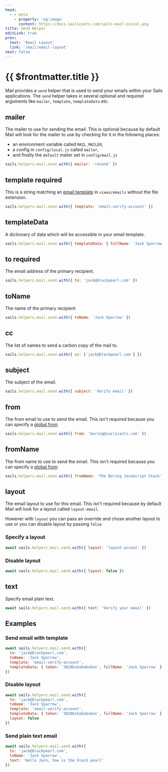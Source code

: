 ```yaml
---
head:
  - - meta
    - property: 'og:image'
      content: https://docs.sailscasts.com/sails-mail-social.png
title: Send Helper
editLink: true
prev:
  text: 'Email Layout'
  link: '/mail/email-layout'
next: false
---
```


# {{ $frontmatter.title }}

Mail provides a `send` helper that is used to send your emails within your Sails applications. The `send` helper takes in several optional and required arguments like `mailer`, `template`, `templateData` etc.

## mailer

The mailer to use for sending the email. This is optional because by default Mail will look for the mailer to use by checking for it in the following places:

- an environment variable called `MAIL_MAILER`,
- a config in `config/local.js` called `mailer`,
- and finally the `default` mailer set in `config/mail.js`

```js
sails.helpers.mail.send.with({ mailer: 'resend' })
```

## template <Badge type="danger">required</Badge>

This is a string matching an [email template](/mail/email-template) in `views/emails` without the file extension.

```js
sails.helpers.mail.send.with({ template: 'email-verify-account' })
```

## templateData

A dictionary of data which will be accessible in your email template.

```js
sails.helpers.mail.send.with({ templateData: { fullName: 'Jack Sparrow' } })
```

## to <Badge type="danger">required</Badge>

The email address of the primary recipient.

```js
sails.helpers.mail.send.with({ to: 'jack@blackpearl.com' })
```

## toName

The name of the primary recipient

```js
sails.helpers.mail.send.with({ toName: 'Jack Sparrow' })
```

## cc

The list of names to send a carbon copy of the mail to.

```js
sails.helpers.mail.send.with({ cc: ['jack@blackpearl.com'] })
```

## subject

The subject of the email.

```js
sails.helpers.mail.send.with({ subject: 'Verify email' })
```

## from

The from email to use to send the email. This isn't required because you can specify a [global from](/mail/configuration#from)

```js
sails.helpers.mail.send.with({ from: 'boring@sailscasts.com' })
```

## fromName

The from name to use to send the email. This isn't required because you can specify a [global from](/mail/configuration#from)

```js
sails.helpers.mail.send.with({ fromName: 'The Boring JavaScript Stack' })
```

## layout

The email layout to use for this email. This isn't required because by default Mail will look for a layout called `layout-email`.

However with `layout` you can pass an override and chose another layout to use or you can disable layout by passing `false`

### Specify a layout

```js
await sails.helpers.mail.send.with({ layout: 'layout-accout' })
```

### Disable layout

```js
await sails.helpers.mail.send.with({ layout: false })
```

## text

Specify email plain text.

```js
await sails.helpers.mail.send.with({ text: 'Verify your email' })
```

## Examples

### Send email with template

```js
await sails.helpers.mail.send.with({
  to: 'jack@blackpearl.com',
  toName: 'Jack Sparrow',
  template: 'email-verify-account',
  templateData: { token: '3828bsbababvbas', fullName: 'Jack Sparrow' }
})
```

### Disable layout

```js
await sails.helpers.mail.send.with({
  to: 'jack@blackpearl.com',
  toName: 'Jack Sparrow',
  template: 'email-verify-account',
  templateData: { token: '3828bsbababvbas', fullName: 'Jack Sparrow' },
  layout: false
})
```

### Send plain text email

```js
await sails.helpers.mail.send.with({
  to: 'jack@blackpearl.com',
  toName: 'Jack Sparrow',
  text: 'Hello Jack, how is the black pearl'
})
```
